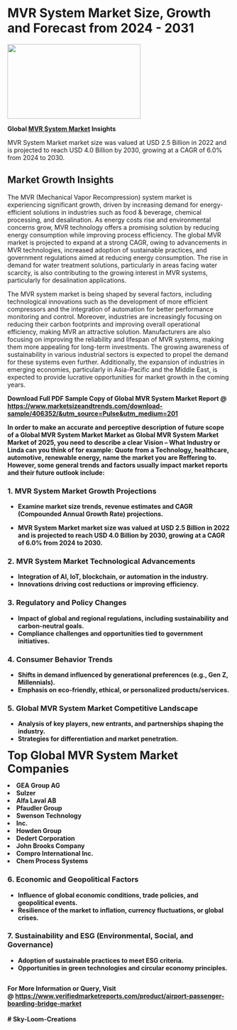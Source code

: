 <H1>MVR System Market Size, Growth and Forecast from 2024 - 2031</H1><img class="aligncenter size-medium wp-image-584254" src="https://thirdeyenews.in/wp-content/uploads/2024/09/Global-Market-Research-300x168.jpeg" alt="" width="300" height="168" /><p><strong>Global&nbsp;<a href="https://www.marketsizeandtrends.com/download-sample/406352/&amp;utm_source=Pulse&amp;utm_medium=201">MVR System Market</a> Insights</strong></p><p>MVR System Market market size was valued at USD 2.5 Billion in 2022 and is projected to reach USD 4.0 Billion by 2030, growing at a CAGR of 6.0% from 2024 to 2030.</p><p><h2>Market Growth Insights</h2> <p>The MVR (Mechanical Vapor Recompression) system market is experiencing significant growth, driven by increasing demand for energy-efficient solutions in industries such as food & beverage, chemical processing, and desalination. As energy costs rise and environmental concerns grow, MVR technology offers a promising solution by reducing energy consumption while improving process efficiency. The global MVR market is projected to expand at a strong CAGR, owing to advancements in MVR technologies, increased adoption of sustainable practices, and government regulations aimed at reducing energy consumption. The rise in demand for water treatment solutions, particularly in areas facing water scarcity, is also contributing to the growing interest in MVR systems, particularly for desalination applications.</p> <p><strong></strong></p> <p>The MVR system market is being shaped by several factors, including technological innovations such as the development of more efficient compressors and the integration of automation for better performance monitoring and control. Moreover, industries are increasingly focusing on reducing their carbon footprints and improving overall operational efficiency, making MVR an attractive solution. Manufacturers are also focusing on improving the reliability and lifespan of MVR systems, making them more appealing for long-term investments. The growing awareness of sustainability in various industrial sectors is expected to propel the demand for these systems even further. Additionally, the expansion of industries in emerging economies, particularly in Asia-Pacific and the Middle East, is expected to provide lucrative opportunities for market growth in the coming years.</p> <p><strong></p><p><span class=""><strong>Download Full PDF Sample Copy of Global MVR System Market Report</strong> @ <a href="https://www.marketsizeandtrends.com/download-sample/406352/&amp;utm_source=Pulse&amp;utm_medium=201" target="_blank">https://www.marketsizeandtrends.com/download-sample/406352/&amp;utm_source=Pulse&amp;utm_medium=201</a></span></p><p>In order to make an accurate and perceptive description of future scope of a Global&nbsp;MVR System Market Market as Global&nbsp;MVR System Market Market of 2025, you need to describe a clear Vision &ndash; What Industry or Linda can you think of for example: Quote from a Technology, healthcare, automotive, renewable energy, name the market you are Reffering to. However, some general trends and factors usually impact market reports and their future outlook include:</p><h3>1.&nbsp;<strong>MVR System Market Growth Projections</strong></h3><ul><li>Examine market size trends, revenue estimates and CAGR (Compounded Annual Growth Rate) projections.</li><li><p>MVR System Market market size was valued at USD 2.5 Billion in 2022 and is projected to reach USD 4.0 Billion by 2030, growing at a CAGR of 6.0% from 2024 to 2030.</p></li></ul><h3>2.&nbsp;<strong>MVR System Market Technological Advancements</strong></h3><ul><li>Integration of AI, IoT, blockchain, or automation in the industry.</li><li>Innovations driving cost reductions or improving efficiency.</li></ul><h3>3.&nbsp;<strong>Regulatory and Policy Changes</strong></h3><ul><li>Impact of global and regional regulations, including sustainability and carbon-neutral goals.</li><li>Compliance challenges and opportunities tied to government initiatives.</li></ul><h3>4.&nbsp;<strong>Consumer Behavior Trends</strong></h3><ul><li>Shifts in demand influenced by generational preferences (e.g., Gen Z, Millennials).</li><li>Emphasis on eco-friendly, ethical, or personalized products/services.</li></ul><h3>5.&nbsp;<strong>Global MVR System Market Competitive Landscape</strong></h3><ul><li>Analysis of key players, new entrants, and partnerships shaping the industry.</li><li>Strategies for differentiation and market penetration.</li></ul><p data-pm-slice="1 1 []"><span style="color: inherit; font-family: inherit; font-size: 25px;">Top Global MVR System Market Companies</span></p><div class="" data-test-id=""><p><li>GEA Group AG</li><li> Sulzer</li><li> Alfa Laval AB</li><li> Pfaudler Group</li><li> Swenson Technology</li><li> Inc.</li><li> Howden Group</li><li> Dedert Corporation</li><li> John Brooks Company</li><li> Compro International Inc.</li><li> Chem Process Systems</li></p></div><h3>6.&nbsp;<strong>Economic and Geopolitical Factors</strong></h3><ul><li>Influence of global economic conditions, trade policies, and geopolitical events.</li><li>Resilience of the market to inflation, currency fluctuations, or global crises.</li></ul><h3>7.&nbsp;<strong>Sustainability and ESG (Environmental, Social, and Governance)</strong></h3><ul><li>Adoption of sustainable practices to meet ESG criteria.</li><li>Opportunities in green technologies and circular economy principles.</li></ul><h2><strong style="font-size: 14px;">For More Information or Query, Visit @&nbsp;</strong><a style="background-color: #ffffff; font-size: 14px;" href="https://www.marketsizeandtrends.com/report/mvr-system-market/" target="_blank">https://www.verifiedmarketreports.com/product/airport-passenger-boarding-bridge-market</a></h2># Sky-Loom-Creations
